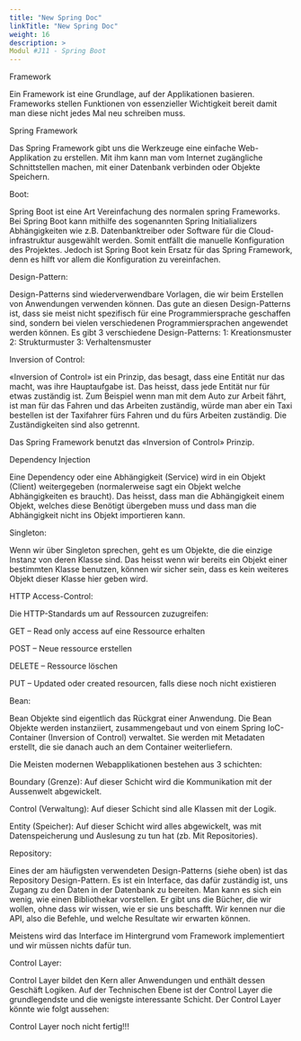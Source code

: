 ```yaml
---
title: "New Spring Doc"
linkTitle: "New Spring Doc"
weight: 16
description: >
Modul #J11 - Spring Boot
---
```



Framework

Ein Framework ist eine Grundlage, auf der Applikationen basieren. Frameworks stellen Funktionen von essenzieller Wichtigkeit bereit damit man diese nicht jedes Mal neu schreiben muss.

Spring Framework

Das Spring Framework gibt uns die Werkzeuge eine einfache Web-Applikation zu erstellen. Mit ihm kann man vom Internet zugängliche Schnittstellen machen, mit einer Datenbank verbinden oder Objekte Speichern.

Boot:

Spring Boot ist eine Art Vereinfachung des normalen spring Frameworks. Bei Spring Boot kann mithilfe des sogenannten Spring Initialializers Abhängigkeiten wie z.B. Datenbanktreiber oder Software für die Cloud-infrastruktur ausgewählt werden. Somit entfällt die manuelle Konfiguration des Projektes. Jedoch ist Spring Boot kein Ersatz für das Spring Framework, denn es hilft vor allem die Konfiguration zu vereinfachen.

Design-Pattern:

Design-Patterns sind wiederverwendbare Vorlagen, die wir beim Erstellen von Anwendungen verwenden können. Das gute an diesen Design-Patterns ist, dass sie meist nicht spezifisch für eine Programmiersprache geschaffen sind, sondern bei vielen verschiedenen Programmiersprachen angewendet werden können. Es gibt 3 verschiedene Design-Patterns: 1: Kreationsmuster 2: Strukturmuster 3: Verhaltensmuster



Inversion of Control:

«Inversion of Control» ist ein Prinzip, das besagt, dass eine Entität nur das macht, was ihre Hauptaufgabe ist. Das heisst, dass jede Entität nur für etwas zuständig ist. Zum Beispiel wenn man mit dem Auto zur Arbeit fährt, ist man für das Fahren und das Arbeiten zuständig, würde man aber ein Taxi bestellen ist der Taxifahrer fürs Fahren und du fürs Arbeiten zuständig. Die Zuständigkeiten sind also getrennt.

Das Spring Framework benutzt das «Inversion of Control» Prinzip.



Dependency Injection

Eine Dependency oder eine Abhängigkeit (Service) wird in ein Objekt (Client) weitergegeben (normalerweise sagt ein Objekt welche Abhängigkeiten es braucht).  Das heisst, dass man die Abhängigkeit einem Objekt, welches diese Benötigt übergeben muss und dass man die Abhängigkeit nicht ins Objekt importieren kann.



Singleton:

Wenn wir über Singleton sprechen, geht es um Objekte, die die einzige Instanz von deren Klasse sind. Das heisst wenn wir bereits ein Objekt einer bestimmten Klasse benutzen, können wir sicher sein, dass es kein weiteres Objekt dieser Klasse hier geben wird.



HTTP Access-Control:

Die HTTP-Standards um auf Ressourcen zuzugreifen:

GET – Read only access auf eine Ressource erhalten

POST – Neue ressource erstellen

DELETE – Ressource löschen

PUT – Updated oder created resourcen, falls diese noch nicht existieren



Bean:

Bean Objekte sind eigentlich das Rückgrat einer Anwendung. Die Bean Objekte werden instanziiert, zusammengebaut und von einem Spring IoC-Container (Inversion of Control) verwaltet. Sie werden mit Metadaten erstellt, die sie danach auch an dem Container weiterliefern. 



Die Meisten modernen Webapplikationen bestehen aus 3 schichten:

Boundary (Grenze): Auf dieser Schicht wird die Kommunikation mit der Aussenwelt abgewickelt.

Control (Verwaltung): Auf dieser Schicht sind alle Klassen mit der Logik.

Entity (Speicher): Auf dieser Schicht wird alles abgewickelt, was mit Datenspeicherung und Auslesung zu tun hat (zb. Mit Repositories).



Repository:

Eines der am häufigsten verwendeten Design-Patterns (siehe oben) ist das Repository Design-Pattern. Es ist ein Interface, das dafür zuständig ist, uns Zugang zu den Daten in der Datenbank zu bereiten. Man kann es sich ein wenig, wie einen Bibliothekar vorstellen. Er gibt uns die Bücher, die wir wollen, ohne dass wir wissen, wie er sie uns beschafft. Wir kennen nur die API, also die Befehle, und welche Resultate wir erwarten können.

<Codebeispiel in docs> 



Meistens wird das Interface im Hintergrund vom Framework implementiert und wir müssen nichts dafür tun.



Control Layer:

Control Layer bildet den Kern aller Anwendungen und enthält dessen Geschäft Logiken. Auf der Technischen Ebene ist der Control Layer die grundlegendste und die wenigste interessante Schicht. Der Control Layer könnte wie folgt aussehen:

<Codebeispiel in docs>

Control Layer noch nicht fertig!!! 